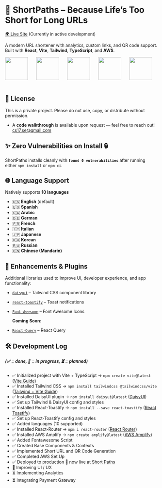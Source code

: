 # 🔗 ShortPaths – Because Life’s Too Short for Long URLs

<a href="https://sp-li.com/" target="_blank" rel="noopener noreferrer">🌍 Live Site</a> (Currently in active development)

A modern URL shortener with analytics, custom links, and QR code support.
Built with **React**, **Vite**, **Tailwind**, **TypeScript**, and **AWS**.

<img src='https://upload.wikimedia.org/wikipedia/commons/thumb/a/a7/React-icon.svg/2300px-React-icon.svg.png' height=75/>&nbsp;&nbsp;&nbsp;&nbsp;&nbsp;&nbsp;
<img src='https://upload.wikimedia.org/wikipedia/commons/f/f1/Vitejs-logo.svg' height=75/>&nbsp;&nbsp;&nbsp;&nbsp;&nbsp;&nbsp;
<img src='https://upload.wikimedia.org/wikipedia/commons/thumb/d/d5/Tailwind_CSS_Logo.svg/1280px-Tailwind_CSS_Logo.svg.png' height=75/>&nbsp;&nbsp;&nbsp;&nbsp;&nbsp;&nbsp;
<img src='https://upload.wikimedia.org/wikipedia/commons/4/4c/Typescript_logo_2020.svg' height=75/>&nbsp;&nbsp;&nbsp;&nbsp;&nbsp;&nbsp;
<img src='https://upload.wikimedia.org/wikipedia/commons/9/93/Amazon_Web_Services_Logo.svg' height=75/>&nbsp;&nbsp;&nbsp;&nbsp;&nbsp;&nbsp;

####
## 📝 License

This is a private project. Please do not use, copy, or distribute without permission.

- A **code walkthrough** is available upon request — feel free to reach out! <a href="mailto: cs17.se@gmail.com ">cs17.se@gmail.com </a>

## ✨ Zero Vulnerabilities on Install 🔒

ShortPaths installs cleanly with **`found 0 vulnerabilities`** after running either `npm install` or `npm ci`.

####
## 🌐 Language Support

Natively supports **10 languages**

- 🇺🇸 **English** (default)
- 🇪🇸 **Spanish**
- 🇸🇦 **Arabic**
- 🇩🇪 **German**
- 🇫🇷 **French**
- 🇮🇹 **Italian**
- 🇯🇵 **Japanese**
- 🇰🇷 **Korean**
- 🇷🇺 **Russian**
- 🇨🇳 **Chinese (Mandarin)**

####
## 🧩 Enhancements & Plugins

Additional libraries used to improve UI, developer experience, and app functionality:

- [`daisyui`](https://daisyui.com/) – Tailwind CSS component library
- [`react-toastify`](https://fkhadra.github.io/react-toastify/introduction) – Toast notifications
- [`Font-Awesome`](https://docs.fontawesome.com/) – Font Awesome Icons

  **Coming Soon:**

- [`React-Query`](https://tanstack.com/query/latest) – React Query

####
## 🛠️ Development Log

##### _(✅ = done, 🚧 = in progress, ⏳ = planned)_

- ✅ Initialized project with Vite + TypeScript → `npm create vite@latest` ([Vite Guide](https://vite.dev/guide/))
- ✅ Installed Tailwind CSS → `npm install tailwindcss @tailwindcss/vite` ([Tailwind + Vite Guide](https://tailwindcss.com/docs/installation/using-vite))
- ✅ Installed DaisyUI plugin → `npm install daisyui@latest` ([DaisyUI](https://daisyui.com/))
- ✅ Set up Tailwind & DaisyUI config and styles
- ✅ Installed React-Toastify → `npm install --save react-toastify` ([React Toastify](https://fkhadra.github.io/react-toastify/introduction/))
- ✅ Set up React-Toastify config and styles
- ✅ Added languages (10 supported)
- ✅ Installed React-Router → `npm i react-router` ([React Router](https://reactrouter.com/start/modes))
- ✅ Installed AWS Amplify → `npm create amplify@latest` ([AWS Amplify](https://docs.aws.amazon.com/amplify/))
- ✅ Added Fontawesome Script
- ✅ Created Base Components & Contexts
- ✅ Implemented Short URL and QR Code Generation
- ✅ Completed AWS Set Up
- ✅ Deployed to production 🚀 now live at [Short Paths](https://sp-li.com/)
- 🚧 Improving UI / UX
- ⏳ Implementing Analytics
- ⏳ Integrating Payment Gateway

